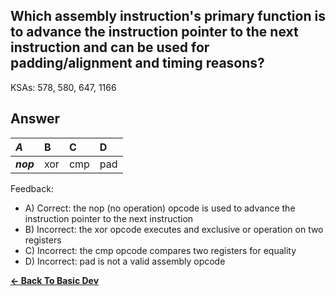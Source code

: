 ## Which assembly instruction's primary function is to advance the instruction pointer to the next instruction and can be used for padding/alignment and timing reasons?

KSAs: 578, 580, 647, 1166

## Answer
| ***A*** | B | C | D |
| :--- | :--- | :--- | :--- |
| ***nop*** | xor | cmp | pad |


Feedback:

- A) Correct: the nop (no operation) opcode is used to advance the instruction pointer to the next instruction
- B) Incorrect: the xor opcode executes and exclusive or operation on two registers
- C) Incorrect: the cmp opcode compares two registers for equality
- D) Incorrect: pad is not a valid assembly opcode

[**<- Back To Basic Dev**](../../../Basic_Dev.md)

